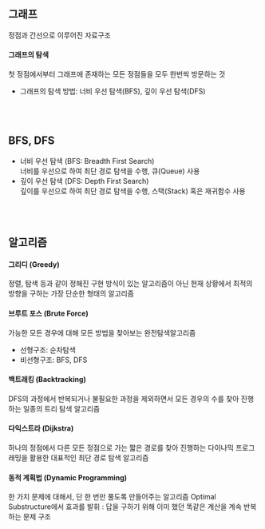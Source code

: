 ## 그래프
정점과 간선으로 이루어진 자료구조
              
#### 그래프의 탐색
첫 정점에서부터 그래프에 존재하는 모든 정점들을 모두 한번씩 방문하는 것
- 그래프의 탐색 방법: 너비 우선 탐색(BFS), 깊이 우선 탐색(DFS) 

<br/><br/>   
## BFS, DFS
- 너비 우선 탐색 (BFS: Breadth First Search)  
너비를 우선으로 하여 최단 경로 탐색을 수행, 큐(Queue) 사용
- 깊이 우선 탐색 (DFS: Depth First Search)    
깊이를 우선으로 하여 최단 경로 탐색을 수행, 스택(Stack) 혹은 재귀함수 사용

<br><br>  
## 알고리즘

#### 그리디 (Greedy)
정렬, 탐색 등과 같이 정해진 구현 방식이 있는 알고리즘이 아닌 현재 상황에서 최적의 방향을 구하는 가장 단순한 형태의 알고리즘  

#### 브루트 포스 (Brute Force)   
가능한 모든 경우에 대해 모든 방법을 찾아보는 완전탐색알고리즘
- 선형구조: 순차탐색
- 비선형구조: BFS, DFS   

#### 백트래킹 (Backtracking)
DFS의 과정에서 반복되거나 불필요한 과정을 제외하면서 모든 경우의 수를 찾아 진행하는 일종의 트리 탐색 알고리즘 

#### 다익스트라 (Dijkstra)
하나의 정점에서 다른 모든 정점으로 가는 짧은 경로를 찾아 진행하는 다이나믹 프로그래밍을 활용한 대표적인 최단 경로 탐색 알고리즘

#### 동적 계획법 (Dynamic Programming)
한 가지 문제에 대해서, 단 한 번만 풀도록 만들어주는 알고리즘
Optimal Substructure에서 효과를 발휘 : 답을 구하기 위해 이미 했던 똑같은 계산을 계속 반복하는 문제 구조
